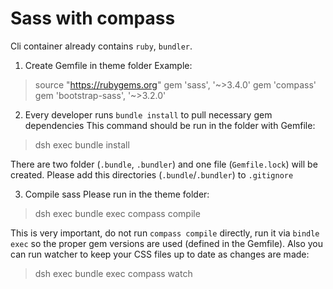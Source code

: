 # Sass with compass
Cli container already contains `ruby`, `bundler`.

1. Create Gemfile in theme folder
Example:
> source "https://rubygems.org"
> gem 'sass', '~>3.4.0'
> gem 'compass'
> gem 'bootstrap-sass', '~>3.2.0'

2. Every developer runs `bundle install` to pull necessary gem dependencies
This command should be run in the folder with Gemfile:
> dsh exec bundle install

There are two folder (`.bundle`, `.bundler`) and one file (`Gemfile.lock`) will be created.
Please add this directories (`.bundle`/`.bundler`) to `.gitignore`

3. Compile sass
Please run in the theme folder:
> dsh exec bundle exec compass compile

This is very important, do not run `compass compile` directly, run it via `bindle exec` so the proper gem versions are used (defined in the Gemfile).
Also you can run watcher to keep your CSS files up to date as changes are made:
> dsh exec bundle exec compass watch
